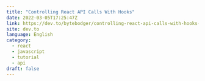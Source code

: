 ```yaml
---
title: "Controlling React API Calls With Hooks"
date: 2022-03-05T17:25:47Z
link: https://dev.to/bytebodger/controlling-react-api-calls-with-hooks-a79?utm_medium=RSS&utm_source=news.12bit.vn
site: dev.to
language: English
category:
  - react
  - javascript
  - tutorial
  - api
draft: false
---
```

